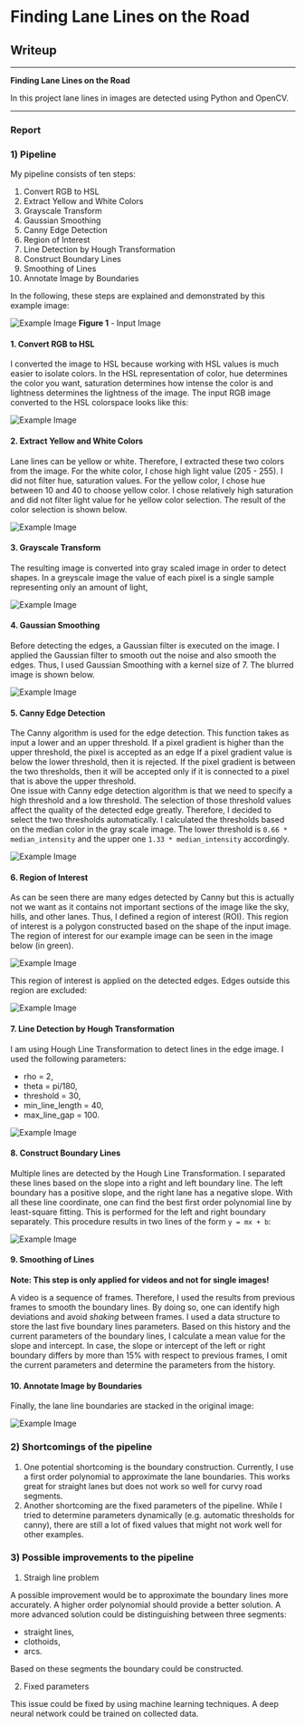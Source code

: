 # **Finding Lane Lines on the Road** 

## Writeup

---

**Finding Lane Lines on the Road**

In this project lane lines in images are detected using Python and OpenCV.

---

### Report

### 1) Pipeline 

My pipeline consists of ten steps:

1. Convert RGB to HSL
2. Extract Yellow and White Colors
3. Grayscale Transform
4. Gaussian Smoothing
5. Canny Edge Detection
6. Region of Interest
7. Line Detection by Hough Transformation
8. Construct Boundary Lines
9. Smoothing of Lines
10. Annotate Image by Boundaries

In the following, these steps are explained and demonstrated by this example image: 

![Example Image](test_images/solidWhiteCurve.jpg)
**Figure 1** - Input Image

#### 1. Convert RGB to HSL

I converted the image to HSL because working with HSL values is much easier to isolate colors.
In the HSL representation of color, hue determines the color you want, saturation determines how intense the color is and lightness determines the lightness of the image.
The input RGB image converted to the HSL colorspace looks like this:

![Example Image](test_images_hsl/solidWhiteCurve.jpg)

#### 2. Extract Yellow and White Colors

Lane lines can be yellow or white. Therefore, I extracted these two colors from the image.
For the white color, I chose high light value (205 - 255). I did not filter hue, saturation values.
For the yellow color, I chose hue between 10 and 40 to choose yellow color. I chose relatively high saturation and did not filter light value for he yellow color selection.
The result of the color selection is shown below.

![Example Image](test_images_extracted_colors/solidWhiteCurve.jpg)

#### 3. Grayscale Transform

The resulting image is converted into gray scaled image in order to detect shapes. In a greyscale image the value of each pixel is a single sample representing only an amount of light,

![Example Image](test_images_grayscale/solidWhiteCurve.jpg)

#### 4. Gaussian Smoothing

Before detecting the edges, a Gaussian filter is executed on the image. I applied the Gaussian filter to smooth out the noise and also smooth the edges.
Thus, I used Gaussian Smoothing with a kernel size of 7. The blurred image is shown below.

![Example Image](test_images_gaussian/solidWhiteCurve.jpg)

#### 5. Canny Edge Detection

The Canny algorithm is used for the edge detection. This function takes as input a lower and an upper threshold. 
If a pixel gradient is higher than the upper threshold, the pixel is accepted as an edge
If a pixel gradient value is below the lower threshold, then it is rejected. 
If the pixel gradient is between the two thresholds, then it will be accepted only if it is connected to a pixel that is above the upper threshold.  
One issue with Canny edge detection algorithm is that we need to specify a high threshold and a low threshold. The selection of those threshold values affect the quality of the detected edge greatly.
Therefore, I decided to select the two thresholds automatically. I calculated the thresholds based on the median color in the gray scale image. 
The lower threshold is `0.66 * median_intensity` and the upper one `1.33 * median_intensity` accordingly.
                                                                

![Example Image](test_images_edges/solidWhiteCurve.jpg)

#### 6. Region of Interest

As can be seen there are many edges detected by Canny but this is actually not we want as it contains not important sections of the image like the sky, hills, and other lanes. Thus, I defined a region of interest (ROI). 
This region of interest is a polygon constructed based on the shape of the input image. The region of interest for our example image can be seen in the image below (in green).

![Example Image](test_images_roi_mask/solidWhiteCurve.jpg)

This region of interest is applied on the detected edges. Edges outside this region are excluded:

![Example Image](test_images_roi_mask_applied/solidWhiteCurve.jpg)

#### 7. Line Detection by Hough Transformation

I am using Hough Line Transformation to detect lines in the edge image. I used the following parameters:

* rho = 2,
* theta = pi/180,
* threshold = 30,
* min_line_length = 40,
* max_line_gap = 100.

![Example Image](test_images_hough_lines/solidWhiteCurve.jpg)

#### 8. Construct Boundary Lines

Multiple lines are detected by the Hough Line Transformation. I separated these lines based on the slope into a right and left boundary line.
The left boundary has a positive slope, and the right lane has a negative slope. With all these line coordinate, one can find the best first order polynomial line by least-square fitting. This is performed for the left and right boundary separately.
This procedure results in two lines of the form ```y = mx + b```:

![Example Image](test_images_lane_boundaries/solidWhiteCurve.jpg)

#### 9. Smoothing of Lines

__Note: This step is only applied for videos and not for single images!__

A video is a sequence of frames. Therefore, I used the results from previous frames to smooth the boundary lines. By doing so, one can identify high deviations and avoid _shaking_ between frames.
I used a data structure to store the last five boundary lines parameters. Based on this history and the current parameters of the boundary lines, I calculate a mean value for the slope and intercept.
In case, the slope or intercept of the left or right boundary differs by more than 15% with respect to previous frames, I omit the current parameters and
determine the parameters from the history.

#### 10. Annotate Image by Boundaries

Finally, the lane line boundaries are stacked in the original image:

![Example Image](test_images_output/solidWhiteCurve.jpg)

### 2) Shortcomings of the pipeline


1. One potential shortcoming is the boundary construction. Currently, I use a first order polynomial to approximate the lane boundaries. This works great for straight lanes but does not work so well for curvy road segments.  
2. Another shortcoming are the fixed parameters of the pipeline. While I tried to determine parameters dynamically (e.g. automatic thresholds for canny), there are still a lot of fixed values that might not work well for other examples.

### 3) Possible improvements to the pipeline

1. Straigh line problem

A possible improvement would be to approximate the boundary lines more accurately. A higher order polynomial should provide a better solution. A more advanced solution could be distinguishing between three segments:

* straight lines,
* clothoids,
* arcs.

Based on these segments the boundary could be constructed.

2. Fixed parameters

This issue could be fixed by using machine learning techniques. A deep neural network could be trained on collected data.